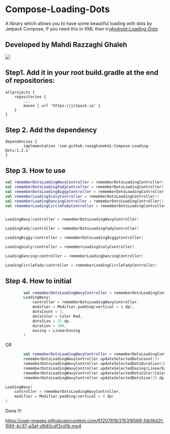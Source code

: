 # Compose-Loading-Dots

A library which allows you to have some beautiful loading with dots by Jetpack Compose, If you need
this in XML then try[Android-Loading-Dots](https://github.com/razaghimahdi/Android-Loading-Dots)

## Developed by Mahdi Razzaghi Ghaleh

[![](https://jitpack.io/v/razaghimahdi/Compose-Loading-Dots.svg)](https://jitpack.io/#razaghimahdi/Compose-Loading-Dots)

## Step1. Add it in your root build.gradle at the end of repositories:

	allprojects {
		repositories {
			...
			maven { url 'https://jitpack.io' }
		}
	}

## Step 2. Add the dependency

	dependencies {
	        implementation 'com.github.razaghimahdi:Compose-Loading-Dots:1.2.1'
	} 

## Step 3. How to use

```kotlin
val rememberDotsLoadingWavyController = rememberDotsLoadingController()
val rememberDotsLoadingFadyController = rememberDotsLoadingController()
val rememberDotsLoadingBiggyController = rememberDotsLoadingController()
val rememberLoadingScalyController = rememberDotsLoadingController()
val rememberLoadingDancingController = rememberDotsLoadingController()
val rememberLoadingCircleFadyController = rememberDotsLoadingController()


LoadingWavy(controller = rememberDotsLoadingWavyController)

LoadingFady(controller = rememberDotsLoadingFadyController)

LoadingBiggy(controller = rememberDotsLoadingBiggyController)

LoadingScaly(controller = rememberLoadingScalyController)

LoadingDancing(controller = rememberLoadingDancingController)

LoadingCircleFady(controller = rememberLoadingCircleFadyController)
```

## Step 4. How to initial

```Kotlin
        val rememberDotsLoadingWavyController = rememberDotsLoadingController()
        LoadingWavy(
            controller = rememberDotsLoadingWavyController,
            modifier = Modifier.padding(vertical = 8.dp),
            dotsCount = 3,
            dotsColor = Color.Red,
            dotsSize = 25.dp,
            duration = 300,
            easing = LinearEasing
        )
```

OR

```Kotlin
        val rememberDotsLoadingWavyController = rememberDotsLoadingController()
        rememberDotsLoadingWavyController.updateSelectedDotsCount(3)
        rememberDotsLoadingWavyController.updateSelectedDotsDuration(300)
        rememberDotsLoadingWavyController.updateSelectedEasing(LinearEasing)
        rememberDotsLoadingWavyController.updateSelectedDotsColor(Color.Red)
        rememberDotsLoadingWavyController.updateSelectedDotsSize(25.dp)

LoadingWavy(
    controller = rememberDotsLoadingWavyController,
    modifier = Modifier.padding(vertical = 8.dp)
)

```

Done !!!

https://user-images.githubusercontent.com/61207818/215316569-fdb16d2f-1f49-4c37-a3af-d940cdf2cd1b.mp4



